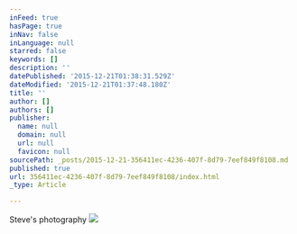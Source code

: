 ```yaml
---
inFeed: true
hasPage: true
inNav: false
inLanguage: null
starred: false
keywords: []
description: ''
datePublished: '2015-12-21T01:38:31.529Z'
dateModified: '2015-12-21T01:37:48.180Z'
title: ''
author: []
authors: []
publisher:
  name: null
  domain: null
  url: null
  favicon: null
sourcePath: _posts/2015-12-21-356411ec-4236-407f-8d79-7eef849f8108.md
published: true
url: 356411ec-4236-407f-8d79-7eef849f8108/index.html
_type: Article

---
```

Steve's photography
![](https://s3-us-west-2.amazonaws.com/the-grid-img/p/98ef734f5f11406f9258e9e99f5048184886b0b7.jpg)